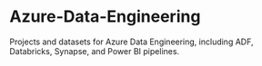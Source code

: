 # Azure-Data-Engineering
Projects and datasets for Azure Data Engineering, including ADF, Databricks, Synapse, and Power BI pipelines.
